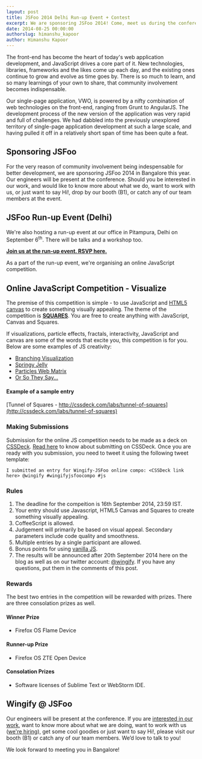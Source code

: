 ```yaml
---
layout: post
title: JSFoo 2014 Delhi Run-up Event + Contest
excerpt: We are sponsoring JSFoo 2014! Come, meet us during the conference in Bangalore.
date: 2014-08-25 00:00:00
authorslug: himanshu_kapoor
author: Himanshu Kapoor
---
```


The front-end has become the heart of today's web application development, and JavaScript drives a core part of it. New technologies, libraries, frameworks and the likes come up each day, and the existing ones continue to grow and evolve as time goes by. There is so much to learn, and so many learnings of your own to share, that community involvement becomes indispensable.

Our single-page application, VWO, is powered by a nifty combination of web technologies on the front-end, ranging from Grunt to AngularJS. The development process of the new version of the application was very rapid and full of challenges. We had dabbled into the previously unexplored territory of single-page application development at such a large scale, and having pulled it off in a relatively short span of time has been quite a feat.

## Sponsoring JSFoo

For the very reason of community involvement being indespensable for better development, we are sponsoring JSFoo 2014 in Bangalore this year. Our engineers will be present at the conference. Should you be interested in our work, and would like to know more about what we do, want to work with us, or just want to say Hi!, drop by our booth (B1), or catch any of our team members at the event.

## JSFoo Run-up Event (Delhi)

We're also hosting a run-up event at our office in Pitampura, Delhi on September 6<sup>th</sup>. There will be talks and a workshop too. 

**[Join us at the run-up event. RSVP here.](https://jsfoo.in/2014/runup-delhi)**

As a part of the run-up event, we're organising an online JavaScript competition.

## Online JavaScript Competition - Visualize

The premise of this competition is simple - to use JavaScript and [HTML5 canvas](http://www.html5canvastutorials.com/) to create something visually appealing. The theme of the competition is **[SQUARES](http://en.wikipedia.org/wiki/Square)**. You are free to create anything with JavaScript, Canvas and Squares.

If visualizations, particle effects, fractals, interactivity, JavaScript and canvas are some of the words that excite you, this competition is for you. Below are some examples of JS creativity:

* [Branching Visualization](http://mrdoob.com/lab/javascript/effects/branching/01/)
* [Springy Jelly](https://codepen.io/chinchang/pen/neKJD)
* [Particles Web Matrix](http://cssdeck.com/labs/html5-canvas-particles-web-matrix)
* [Or So They Say...](http://xplsv.com/prods/demos/xplsv_orsotheysay/)

#### Example of a sample entry

[Tunnel of Squares - http://cssdeck.com/labs/tunnel-of-squares](http://cssdeck.com/labs/tunnel-of-squares)

### Making Submissions

Submission for the online JS competition needs to be made as a deck on [CSSDeck](http://cssdeck.com/). [Read here](http://cssdeck.com/post/67/guest-creations) to know about submitting on CSSDeck.
Once you are ready with you submission, you need to tweet it using the following tweet template:

```
I submitted an entry for Wingify-JSFoo online compo: <CSSDeck link here> @wingify #wingifyjsfoocompo #js
```

### Rules

1. The deadline for the compeition is 16th September 2014, 23:59 IST.
2. Your entry should use Javascript, HTML5 Canvas and Squares to create something visually appealing.
3. CoffeeScript is allowed.
4. Judgement will primarily be based on visual appeal. Secondary parameters include code quality and smoothness.
5. Multiple entries by a single participant are allowed.
6. Bonus points for using [vanilla JS](http://vanilla-js.com/).
7. The results will be announced after 20th September 2014 here on the blog as well as on our twitter account: [@wingify](https://twitter.com/wingify). If you have any questions, put them in the comments of this post.


### Rewards

The best two entries in the competition will be rewarded with prizes. There are three consolation prizes as well.

#### Winner Prize

* Firefox OS Flame Device

#### Runner-up Prize

* Firefox OS ZTE Open Device

#### Consolation Prizes

* Software licenses of Sublime Text or WebStorm IDE.

## Wingify @ JSFoo

Our engineers will be present at the conference. If you are [interested in our work](http://github.com/wingify), want to know more about what we are doing, want to work with us ([we're hiring](http://wingify.com/careers)), get some cool goodies or just want to say Hi!, please visit our booth (B1) or catch any of our team members. We’d love to talk to you!

We look forward to meeting you in Bangalore!

